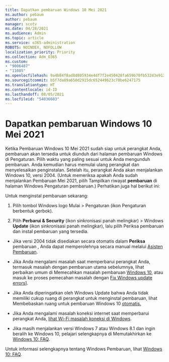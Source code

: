 ```yaml
---
title: Dapatkan pembaruan Windows 10 Mei 2021
ms.author: pebaum
author: pebaum
manager: scotv
ms.date: 04/28/2021
ms.audience: Admin
ms.topic: article
ms.service: o365-administration
ROBOTS: NOINDEX, NOFOLLOW
localization_priority: Priority
ms.collection: Adm_O365
ms.custom:
- "9006487"
- "11085"
ms.openlocfilehash: 9a4b84f8ad8d805934e4df7f2e450428fa659b70fb532d3e912c5fd9e422f66e
ms.sourcegitcommit: b5f7da89a650d2915dc652449623c78be6247175
ms.translationtype: HT
ms.contentlocale: id-ID
ms.lasthandoff: 08/05/2021
ms.locfileid: "54036603"
---
```

# <a name="get-the-windows-10-may-2021-update"></a>Dapatkan pembaruan Windows 10 Mei 2021

Ketika Pembaruan Windows 10 Mei 2021 sudah siap untuk perangkat Anda, pembaruan akan tersedia untuk diunduh dari halaman pembaruan Windows di Pengaturan. Pilih waktu yang paling sesuai untuk Anda mengunduh pembaruan. Anda kemudian harus memulai ulang perangkat dan menyelesaikan penginstalan. Setelah itu, perangkat Anda akan menjalankan Windows 10, versi 2004. (Untuk memeriksa apakah Anda sudah menjalankan Pembaruan Mei 2021, pilih Tampilkan riwayat **pembaruan** di halaman Windows Pengaturan pembaruan.) Perhatikan juga hal berikut ini:  

Untuk menginstal pembaruan sekarang:

1. Pilih tombol Windows logo Mulai > Pengaturan (ikon Pengaturan berbentuk gerbok).

1. Pilih **Perbarui & Security** (ikon sinkronisasi panah melingkar) > Windows **Update** (ikon sinkronisasi panah melingkar),  lalu pilih Periksa pembaruan dan instal pembaruan yang tersedia. 

- Jika versi 2004 tidak disediakan secara otomatis dalam **Periksa** pembaruan , Anda dapat memperolehnya secara manual melalui [Asisten Pembaruan](https://www.microsoft.com/software-download/windows10).

- Jika Anda mengalami masalah saat memperbarui perangkat Anda, termasuk masalah dengan pembaruan utama sebelumnya, lihat perbaikan umum di Memecahkan masalah pembaruan [Windows 10](https://support.microsoft.com/windows/troubleshoot-problems-updating-windows-10-188c2b0f-10a7-d72f-65b8-32d177eb136c), atau masuk ke proses pemecahan masalah dengan [Fix Windows update errors](https://support.microsoft.com/sbs/windows/fix-windows-update-errors-18b693b5-7818-5825-8a7e-2a4a37d6d787)].

- Jika Anda diperingatkan oleh Windows Update bahwa Anda tidak memiliki cukup ruang di perangkat untuk menginstal pembaruan, lihat Membebaskan ruang untuk pembaruan Windows 10 [otomatis.](https://support.microsoft.com/help/4013876)

- Jika Anda mengalami masalah koneksi internet saat memperbarui perangkat Anda, [lihat Wi-Fi masalah koneksi di Windows](https://support.microsoft.com/windows/fix-wi-fi-connection-issues-in-windows-9424a1f7-6a3b-65a6-4d78-7f07eee84d2c).

- Jika masih menjalankan versi Windows 7 atau Windows 8.1 dan ingin beralih ke Windows 10, pelajari selengkapnya di Memutakhirkan ke [Windows 10: FAQ](https://support.microsoft.com/windows/upgrade-to-windows-10-faq-cce52341-7943-594e-72ce-e1cf00382445).

Untuk informasi selengkapnya tentang Windows Pembaruan, lihat [Windows 10: FAQ](https://support.microsoft.com/windows/windows-update-faq-8a903416-6f45-0718-f5c7-375e92dddeb2).


